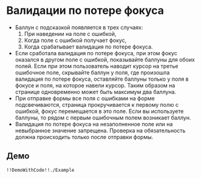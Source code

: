# Валидации по потере фокуса

- Баллун с подсказкой появляется в трех случаях:
  1. При наведении на поле с ошибкой,
  2. Когда поле с ошибкой получает фокус,
  3. Когда срабатывает валидация по потере фокуса.
- Если сработала валидация по потере фокуса, при этом фокус оказался в другом поле с
  ошибкой, показывайте баллуны для обоих полей. Если при этом пользователь наводит
  курсор на третье ошибочное поле, скрывайте баллун у поля, где произошла валидация по потере фокуса,
  оставляйте баллуны только у поля в фокусе и поля, на которое навели курсор.
  Таким образом на странице одновременно может быть максимум два баллуна.
- При отправке формы все поля с ошибками на форме подсвечиваются, страница прокручивается к первому полю с ошибкой,
  фокус перемещается в это поле. Если вы используете баллуны, то рядом с первым ошибочным полем возникает баллун.
- Валидация по потере фокуса на незаполненное поле или на невыбранное значение запрещена. Проверка на обязательность
  должна происходить только после отправки формы.

## Демо

    !!DemoWithCode!!./Example
